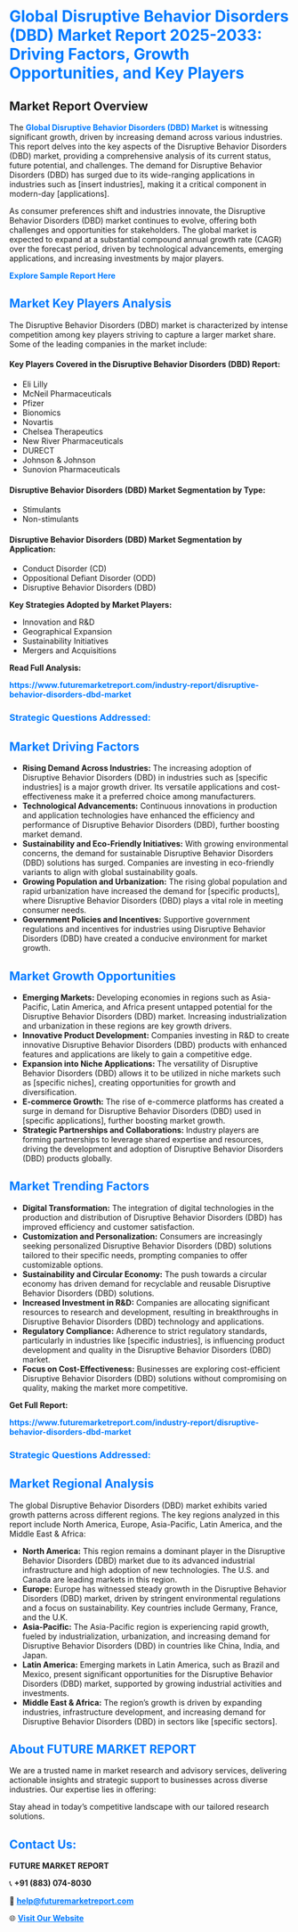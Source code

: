 <h1 style="color: #007BFF;">Global Disruptive Behavior Disorders (DBD) Market Report 2025-2033: Driving Factors, Growth Opportunities, and Key Players</h1>

<section id="overview">
<h2>Market Report Overview</h2>
<p>The <a href="https://www.futuremarketreport.com/industry-report/disruptive-behavior-disorders-dbd-market" style="color: #007BFF; text-decoration: none;"><strong>Global Disruptive Behavior Disorders (DBD) Market</strong></a> is witnessing significant growth, driven by increasing demand across various industries. This report delves into the key aspects of the Disruptive Behavior Disorders (DBD) market, providing a comprehensive analysis of its current status, future potential, and challenges. The demand for Disruptive Behavior Disorders (DBD) has surged due to its wide-ranging applications in industries such as [insert industries], making it a critical component in modern-day [applications].</p>
<p>As consumer preferences shift and industries innovate, the Disruptive Behavior Disorders (DBD) market continues to evolve, offering both challenges and opportunities for stakeholders. The global market is expected to expand at a substantial compound annual growth rate (CAGR) over the forecast period, driven by technological advancements, emerging applications, and increasing investments by major players.</p>
</section>

<section id="overview">
<p><a href="https://www.futuremarketreport.com/request-sample/reportId=122793" style="color: #007BFF; text-decoration: none;"><strong>Explore Sample Report Here</strong></a></p>
</section>

<section id="key-players">
<h2 style="color: #007BFF;">Market Key Players Analysis</h2>
<p>The Disruptive Behavior Disorders (DBD) market is characterized by intense competition among key players striving to capture a larger market share. Some of the leading companies in the market include:</p>
<h4>Key Players Covered in the Disruptive Behavior Disorders (DBD) Report:</h4>
<ul><li>Eli Lilly</li><li>McNeil Pharmaceuticals</li><li>Pfizer</li><li>Bionomics</li><li>Novartis</li><li>Chelsea Therapeutics</li><li>New River Pharmaceuticals</li><li>DURECT</li><li>Johnson &amp; Johnson</li><li>Sunovion Pharmaceuticals</li></ul>
<h4>Disruptive Behavior Disorders (DBD) Market Segmentation by Type:</h4>
<ul><li>Stimulants</li><li>Non-stimulants</li></ul>

<h4>Disruptive Behavior Disorders (DBD) Market Segmentation by Application:</h4>
<ul><li>Conduct Disorder (CD)</li><li>Oppositional Defiant Disorder (ODD)</li><li>Disruptive Behavior Disorders (DBD)</li></ul>
<p><strong>Key Strategies Adopted by Market Players:</strong></p>
<ul>
<li>Innovation and R&D</li>
<li>Geographical Expansion</li>
<li>Sustainability Initiatives</li>
<li>Mergers and Acquisitions</li>
</ul>
</section>

<section>
<p><strong>Read Full Analysis: </strong></p><a href="https://www.futuremarketreport.com/industry-report/disruptive-behavior-disorders-dbd-market" style="color: #007BFF; text-decoration: none;"><strong>https://www.futuremarketreport.com/industry-report/disruptive-behavior-disorders-dbd-market</strong></a>
<h3 style="color: #007BFF;">Strategic Questions Addressed:</h3>
</section>

<section id="driving-factors">
<h2 style="color: #007BFF;">Market Driving Factors</h2>
<ul>
<li><strong>Rising Demand Across Industries:</strong> The increasing adoption of Disruptive Behavior Disorders (DBD) in industries such as [specific industries] is a major growth driver. Its versatile applications and cost-effectiveness make it a preferred choice among manufacturers.</li>
<li><strong>Technological Advancements:</strong> Continuous innovations in production and application technologies have enhanced the efficiency and performance of Disruptive Behavior Disorders (DBD), further boosting market demand.</li>
<li><strong>Sustainability and Eco-Friendly Initiatives:</strong> With growing environmental concerns, the demand for sustainable Disruptive Behavior Disorders (DBD) solutions has surged. Companies are investing in eco-friendly variants to align with global sustainability goals.</li>
<li><strong>Growing Population and Urbanization:</strong> The rising global population and rapid urbanization have increased the demand for [specific products], where Disruptive Behavior Disorders (DBD) plays a vital role in meeting consumer needs.</li>
<li><strong>Government Policies and Incentives:</strong> Supportive government regulations and incentives for industries using Disruptive Behavior Disorders (DBD) have created a conducive environment for market growth.</li>
</ul>
</section>

<section id="growth-opportunities">
<h2 style="color: #007BFF;">Market Growth Opportunities</h2>
<ul>
<li><strong>Emerging Markets:</strong> Developing economies in regions such as Asia-Pacific, Latin America, and Africa present untapped potential for the Disruptive Behavior Disorders (DBD) market. Increasing industrialization and urbanization in these regions are key growth drivers.</li>
<li><strong>Innovative Product Development:</strong> Companies investing in R&D to create innovative Disruptive Behavior Disorders (DBD) products with enhanced features and applications are likely to gain a competitive edge.</li>
<li><strong>Expansion into Niche Applications:</strong> The versatility of Disruptive Behavior Disorders (DBD) allows it to be utilized in niche markets such as [specific niches], creating opportunities for growth and diversification.</li>
<li><strong>E-commerce Growth:</strong> The rise of e-commerce platforms has created a surge in demand for Disruptive Behavior Disorders (DBD) used in [specific applications], further boosting market growth.</li>
<li><strong>Strategic Partnerships and Collaborations:</strong> Industry players are forming partnerships to leverage shared expertise and resources, driving the development and adoption of Disruptive Behavior Disorders (DBD) products globally.</li>
</ul>
</section>

<section id="trending-factors">
<h2 style="color: #007BFF;">Market Trending Factors</h2>
<ul>
<li><strong>Digital Transformation:</strong> The integration of digital technologies in the production and distribution of Disruptive Behavior Disorders (DBD) has improved efficiency and customer satisfaction.</li>
<li><strong>Customization and Personalization:</strong> Consumers are increasingly seeking personalized Disruptive Behavior Disorders (DBD) solutions tailored to their specific needs, prompting companies to offer customizable options.</li>
<li><strong>Sustainability and Circular Economy:</strong> The push towards a circular economy has driven demand for recyclable and reusable Disruptive Behavior Disorders (DBD) solutions.</li>
<li><strong>Increased Investment in R&D:</strong> Companies are allocating significant resources to research and development, resulting in breakthroughs in Disruptive Behavior Disorders (DBD) technology and applications.</li>
<li><strong>Regulatory Compliance:</strong> Adherence to strict regulatory standards, particularly in industries like [specific industries], is influencing product development and quality in the Disruptive Behavior Disorders (DBD) market.</li>
<li><strong>Focus on Cost-Effectiveness:</strong> Businesses are exploring cost-efficient Disruptive Behavior Disorders (DBD) solutions without compromising on quality, making the market more competitive.</li>
</ul>
</section>

<section>
<p><strong>Get Full Report: </strong></p><a href="https://www.futuremarketreport.com/industry-report/disruptive-behavior-disorders-dbd-market" style="color: #007BFF; text-decoration: none;"><strong>https://www.futuremarketreport.com/industry-report/disruptive-behavior-disorders-dbd-market</strong></a>
<h3 style="color: #007BFF;">Strategic Questions Addressed:</h3>
</section>


<section id="regional-analysis">
<h2 style="color: #007BFF;">Market Regional Analysis</h2>
<p>The global Disruptive Behavior Disorders (DBD) market exhibits varied growth patterns across different regions. The key regions analyzed in this report include North America, Europe, Asia-Pacific, Latin America, and the Middle East & Africa:</p>
<ul>
<li><strong>North America:</strong> This region remains a dominant player in the Disruptive Behavior Disorders (DBD) market due to its advanced industrial infrastructure and high adoption of new technologies. The U.S. and Canada are leading markets in this region.</li>
<li><strong>Europe:</strong> Europe has witnessed steady growth in the Disruptive Behavior Disorders (DBD) market, driven by stringent environmental regulations and a focus on sustainability. Key countries include Germany, France, and the U.K.</li>
<li><strong>Asia-Pacific:</strong> The Asia-Pacific region is experiencing rapid growth, fueled by industrialization, urbanization, and increasing demand for Disruptive Behavior Disorders (DBD) in countries like China, India, and Japan.</li>
<li><strong>Latin America:</strong> Emerging markets in Latin America, such as Brazil and Mexico, present significant opportunities for the Disruptive Behavior Disorders (DBD) market, supported by growing industrial activities and investments.</li>
<li><strong>Middle East & Africa:</strong> The region’s growth is driven by expanding industries, infrastructure development, and increasing demand for Disruptive Behavior Disorders (DBD) in sectors like [specific sectors].</li>
</ul>
</section>

<footer>
<h2 style="color: #007BFF;">About FUTURE MARKET REPORT</h2>
<p>We are a trusted name in market research and advisory services, delivering actionable insights and strategic support to businesses across diverse industries. Our expertise lies in offering:</p>

<p>Stay ahead in today’s competitive landscape with our tailored research solutions.</p>

<h2 style="color: #007BFF;">Contact Us:</h2>
<p><strong>FUTURE MARKET REPORT</strong></p>
<p>📞 <strong>+91 (883) 074-8030</strong></p>
<p>📧 <strong><a href="mailto:help@futuremarketreport.com" style="color: #007BFF;">help@futuremarketreport.com</a></strong></p>
<p>🌐 <strong><a href="https://www.futuremarketreport.com/" style="color: #007BFF;">Visit Our Website</a></strong></p>
</footer>